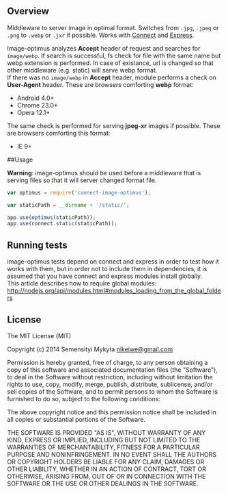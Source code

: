 ## Overview
Middleware to server image in optimal format. Switches from `.jpg`, `.jpeg` or 
`.png` to `.webp` or `.jxr` if possible.
Works with [Connect](https://github.com/senchalabs/connect/) 
and [Express](https://github.com/visionmedia/express).

Image-optimus analyzes **Accept** header of request and searches for `image/webp`.
If search is successful, fs check for file with the same name but webp extension 
is performed. In case of existance, url is changed so that other middleware 
(e.g. static) will serve webp format.   
If there was no `image/webp` in **Accept** header, module performs a check on 
**User-Agent** header. These are browsers comforting **webp** format:
- Android 4.0+ 
- Chrome 23.0+
- Opera 12.1+

The same check is performed for serving **jpeg-xr** images if possible.
These are browsers comforting this format:
- IE 9+

##Usage

**Warning**: image-optimus should be used before a middleware that is serving 
files so that it will server changed format file.   

```js
var optimus = require('connect-image-optimus');

var staticPath = __dirname + '/static/';

app.use(optimus(staticPath));
app.use(connect.static(staticPath));
```


## Running tests
image-optimus tests depend on connect and express in order to test how it works 
with them, but in order not to include them in dependencies, it is assumed that 
you have connect and express modules install globally.   
This article describes how to require global modules:
http://nodejs.org/api/modules.html#modules_loading_from_the_global_folders   


## License

The MIT License (MIT)

Copyright (c) 2014 Semensityi Mykyta nikeiwe@gmail.com

Permission is hereby granted, free of charge, to any person obtaining a copy
of this software and associated documentation files (the "Software"), to deal
in the Software without restriction, including without limitation the rights
to use, copy, modify, merge, publish, distribute, sublicense, and/or sell
copies of the Software, and to permit persons to whom the Software is
furnished to do so, subject to the following conditions:

The above copyright notice and this permission notice shall be included in
all copies or substantial portions of the Software.

THE SOFTWARE IS PROVIDED "AS IS", WITHOUT WARRANTY OF ANY KIND, EXPRESS OR
IMPLIED, INCLUDING BUT NOT LIMITED TO THE WARRANTIES OF MERCHANTABILITY,
FITNESS FOR A PARTICULAR PURPOSE AND NONINFRINGEMENT. IN NO EVENT SHALL THE
AUTHORS OR COPYRIGHT HOLDERS BE LIABLE FOR ANY CLAIM, DAMAGES OR OTHER
LIABILITY, WHETHER IN AN ACTION OF CONTRACT, TORT OR OTHERWISE, ARISING FROM,
OUT OF OR IN CONNECTION WITH THE SOFTWARE OR THE USE OR OTHER DEALINGS IN
THE SOFTWARE.